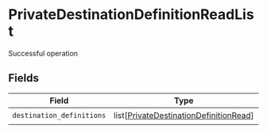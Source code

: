 # PrivateDestinationDefinitionReadList

Successful operation


## Fields

| Field                                                                                             | Type                                                                                              | Required                                                                                          | Description                                                                                       |
| ------------------------------------------------------------------------------------------------- | ------------------------------------------------------------------------------------------------- | ------------------------------------------------------------------------------------------------- | ------------------------------------------------------------------------------------------------- |
| `destination_definitions`                                                                         | list[[PrivateDestinationDefinitionRead](../../models/shared/privatedestinationdefinitionread.md)] | :heavy_check_mark:                                                                                | N/A                                                                                               |